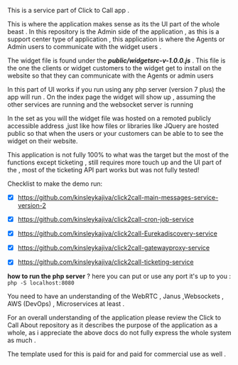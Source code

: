 This is a service part of Click to Call app .



This is where the application makes sense as its the UI part of the whole beast .
In this repository is the Admin side of the application , as this is a support center type of application , this application is where the Agents or Admin users to communicate 
with the widget users .

The widget file is found under the _**public/widgetsrc-v-1.0.0.js**_ . This file is the one the clients or widget customers to the widget get to install on the website so that they can communicate with the  Agents or admin users

In this part of UI works if you run using any php server (version 7 plus) the app will run . On the index page the widget will show up , assuming the other services are running and the websocket server is running 

In the set as you will the widget file was hosted on  a remoted publicly accessible address ,just like how files or libraries like JQuery are hosted public so that when the users or your customers can be able to to see the widget on their website.


This application is not fully 100% to what was the target but the most of the functions except ticketing ,
still requires more touch up and the UI part of the , most of the ticketing API part works but was not fully tested!




Checklist to make the demo run:

- [X] https://github.com/kinsleykajiva/click2call-main-messages-service-version-2

- [X] https://github.com/kinsleykajiva/click2call-cron-job-service 

- [X] https://github.com/kinsleykajiva/click2call-Eurekadiscovery-service

- [X] https://github.com/kinsleykajiva/click2call-gatewayproxy-service

- [X] https://github.com/kinsleykajiva/click2call-ticketing-service


**how to run the php server** ? here you can put or use any port it's up to you : `php -S localhost:8080`




You need to have an understanding of the WebRTC , Janus ,Websockets , AWS (DevOps) , Microservices at least .


For an overall understanding of the application please review the Click to Call About repository as it describes the purpose of the application as a whole, as i appreciate the above docs do not fully express the whole system as much . 


The template used for this is paid for and paid for commercial use as well  .